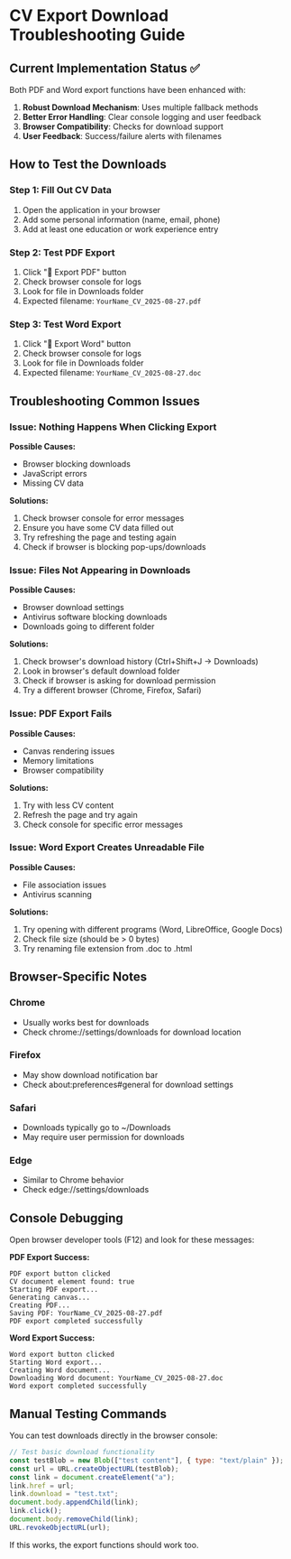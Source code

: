 # CV Export Download Troubleshooting Guide

## Current Implementation Status ✅

Both PDF and Word export functions have been enhanced with:

1. **Robust Download Mechanism**: Uses multiple fallback methods
2. **Better Error Handling**: Clear console logging and user feedback
3. **Browser Compatibility**: Checks for download support
4. **User Feedback**: Success/failure alerts with filenames

## How to Test the Downloads

### Step 1: Fill Out CV Data

1. Open the application in your browser
2. Add some personal information (name, email, phone)
3. Add at least one education or work experience entry

### Step 2: Test PDF Export

1. Click "📄 Export PDF" button
2. Check browser console for logs
3. Look for file in Downloads folder
4. Expected filename: `YourName_CV_2025-08-27.pdf`

### Step 3: Test Word Export

1. Click "📄 Export Word" button
2. Check browser console for logs
3. Look for file in Downloads folder
4. Expected filename: `YourName_CV_2025-08-27.doc`

## Troubleshooting Common Issues

### Issue: Nothing Happens When Clicking Export

**Possible Causes:**

-   Browser blocking downloads
-   JavaScript errors
-   Missing CV data

**Solutions:**

1. Check browser console for error messages
2. Ensure you have some CV data filled out
3. Try refreshing the page and testing again
4. Check if browser is blocking pop-ups/downloads

### Issue: Files Not Appearing in Downloads

**Possible Causes:**

-   Browser download settings
-   Antivirus software blocking downloads
-   Downloads going to different folder

**Solutions:**

1. Check browser's download history (Ctrl+Shift+J → Downloads)
2. Look in browser's default download folder
3. Check if browser is asking for download permission
4. Try a different browser (Chrome, Firefox, Safari)

### Issue: PDF Export Fails

**Possible Causes:**

-   Canvas rendering issues
-   Memory limitations
-   Browser compatibility

**Solutions:**

1. Try with less CV content
2. Refresh the page and try again
3. Check console for specific error messages

### Issue: Word Export Creates Unreadable File

**Possible Causes:**

-   File association issues
-   Antivirus scanning

**Solutions:**

1. Try opening with different programs (Word, LibreOffice, Google Docs)
2. Check file size (should be > 0 bytes)
3. Try renaming file extension from .doc to .html

## Browser-Specific Notes

### Chrome

-   Usually works best for downloads
-   Check chrome://settings/downloads for download location

### Firefox

-   May show download notification bar
-   Check about:preferences#general for download settings

### Safari

-   Downloads typically go to ~/Downloads
-   May require user permission for downloads

### Edge

-   Similar to Chrome behavior
-   Check edge://settings/downloads

## Console Debugging

Open browser developer tools (F12) and look for these messages:

**PDF Export Success:**

```
PDF export button clicked
CV document element found: true
Starting PDF export...
Generating canvas...
Creating PDF...
Saving PDF: YourName_CV_2025-08-27.pdf
PDF export completed successfully
```

**Word Export Success:**

```
Word export button clicked
Starting Word export...
Creating Word document...
Downloading Word document: YourName_CV_2025-08-27.doc
Word export completed successfully
```

## Manual Testing Commands

You can test downloads directly in the browser console:

```javascript
// Test basic download functionality
const testBlob = new Blob(["test content"], { type: "text/plain" });
const url = URL.createObjectURL(testBlob);
const link = document.createElement("a");
link.href = url;
link.download = "test.txt";
document.body.appendChild(link);
link.click();
document.body.removeChild(link);
URL.revokeObjectURL(url);
```

If this works, the export functions should work too.
